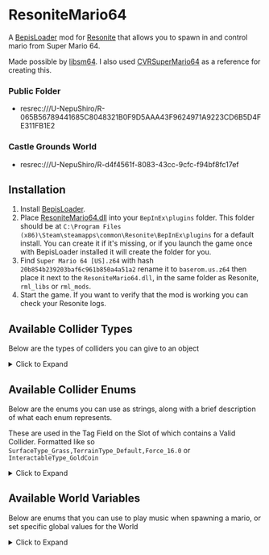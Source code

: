 # ResoniteMario64

A [BepisLoader](https://github.com/ResoniteModding/BepisLoader) mod
for [Resonite](https://resonite.com/) that allows you to spawn in and control mario from Super Mario 64.

Made possible by [libsm64](https://github.com/libsm64/libsm64).
I also used [CVRSuperMario64](https://github.com/kafeijao/Kafe_CVR_Mods/tree/master/CVRSuperMario64) as a reference for
creating this.

### Public Folder

- resrec:///U-NepuShiro/R-065B56789441685C8048321B0F9D5AAA43F9624971A9223CD6B5D4FE311FB1E2

### Castle Grounds World

- resrec:///U-NepuShiro/R-d4f4561f-8083-43cc-9cfc-f94bf8fc17ef

## Installation

1. Install [BepisLoader](https://github.com/ResoniteModding/BepisLoader).
2. Place [ResoniteMario64.dll](https://github.com/art0007i/ResoniteMario64/releases/latest/download/ResoniteMario64.dll)
   into your `BepInEx\plugins` folder. This folder should be at
   `C:\Program Files (x86)\Steam\steamapps\common\Resonite\BepInEx\plugins` for a default install. You can create it if it's
   missing, or if you launch the game once with BepisLoader installed it will create the folder for you.
3. Find `Super Mario 64 [US].z64` with hash `20b854b239203baf6c961b850a4a51a2` rename it to `baserom.us.z64` then place
      it next to the `ResoniteMario64.dll`, in the same folder as Resonite, `rml_libs` or `rml_mods`.
4. Start the game. If you want to verify that the mod is working you can check your Resonite logs.

## Available Collider Types

Below are the types of colliders you can give to an object

<details>
  <summary>Click to Expand</summary>

### StaticCollider

- Tag: `"SM64 StaticCollider"` or `"SM64 Collider"`
- Collider must be enabled and active.
- Collider can be one of: Type `Static`, Type `Active`, or `CharacterCollider == true`

---

### DynamicCollider

- Tag: `"SM64 DynamicCollider"`
- Collider must be enabled and active.
- Collider type can **not** be a trigger.

---

### Interactable

- Tag: `"SM64 Interactable"`
- Collider must be enabled.

---

### WaterBox

- Tag: `"SM64 WaterBox"`
- Collider must be enabled and active.

---

### Teleporter

- Soon™️

---

</details>

## Available Collider Enums

Below are the enums you can use as strings, along with a brief description of what each enum represents.

These are used in the Tag Field on the Slot of which contains a Valid Collider. Formatted like so `SurfaceType_Grass,TerrainType_Default,Force_16.0` or `InteractableType_GoldCoin`

<details>
  <summary>Click to Expand</summary>

### TerrainType_(Enum)

Defines the type of terrain for collision and environmental behavior.

| Enum Name | Description                             |
|-----------|-----------------------------------------|
| Grass     | Standard grassy terrain                 |
| Stone     | Rocky or stone terrain                  |
| Snow      | Snow-covered terrain                    |
| Sand      | Sandy terrain                           |
| Spooky    | Wood terrain                            |
| Water     | Water surfaces                          |
| Slide     | Slide surfaces (icy or slippery slopes) |

---

### SurfaceType_(Enum)

Specifies various surface properties affecting player interaction, camera behavior, and environmental effects.

| Enum Name              | Description / Usage                           |
|------------------------|-----------------------------------------------|
| Default                | Normal environment surface                    |
| Burning                | Lava or damaging hot surface                  |
| Hangable               | Ceiling surfaces that can be climbed          |
| Slow                   | Surfaces that slow Mario down (unused)        |
| DeathPlane             | Instant death floor                           |
| CloseCamera            | Areas that force close camera behavior        |
| Water                  | Water surfaces (non-flowing)                  |
| FlowingWater           | Flowing water surfaces                        |
| Intangible             | Non-solid, intangible surfaces                |
| VerySlippery           | Very slippery surfaces, like slides           |
| Slippery               | Slippery surfaces                             |
| NotSlippery            | Non-slippery, climbable surfaces              |
| TtmVines               | Vines in Tall, Tall Mountain                  |
| MgrMusic               | Triggers Merry-Go-Round music                 |
| ShallowQuicksand       | Shallow quicksand                             |
| DeepQuicksand          | Deep quicksand (lethal)                       |
| InstantQuicksand       | Instant death quicksand                       |
| DeepMovingQuicksand    | Flowing deep quicksand                        |
| ShallowMovingQuicksand | Flowing shallow quicksand                     |
| Quicksand              | Moving quicksand                              |
| MovingQuicksand        | Flowing quicksand                             |
| WallMisc               | Walls, camera adjusters, warp pipes           |
| NoiseDefault           | Floor with noise texture                      |
| NoiseSlippery          | Slippery floor with noise                     |
| HorizontalWind         | Surfaces with horizontal wind effects         |
| InstantMovingQuicksand | Flowing instant death quicksand               |
| Ice                    | Slippery ice surfaces                         |
| Hard                   | Hard floor that causes fall damage            |
| TimerStart             | Timer start area (Peach’s secret slide)       |
| TimerEnd               | Timer end area (Peach’s secret slide)         |
| HardSlippery           | Hard and slippery floor                       |
| HardVerySlippery       | Hard and very slippery floor                  |
| HardNotSlippery        | Hard and non-slippery floor                   |
| VerticalWind           | Areas with vertical wind and death below      |
| BossFightCamera        | Wide camera for boss fights                   |
| CameraFreeRoam         | Free roam camera surfaces                     |
| Thi3Wallkick           | Surface for wall kicks in Tall, Tall Mountain |
| Camera8Dir             | Surfaces enabling far camera                  |
| CameraMiddle           | Camera returns to middle position             |
| CameraRotateRight      | Camera rotates right                          |
| CameraRotateLeft       | Camera rotates left                           |
| CameraBoundary         | Limits camera movement                        |
| NoiseVerySlippery73    | Unused very slippery floor with noise         |
| NoiseVerySlippery74    | Unused very slippery floor with noise         |
| NoiseVerySlippery      | Very slippery floor with noise                |
| NoCamCollision         | Surface with no camera collision              |
| NoCamCollision77       | Unused no camera collision surface            |
| NoCamColVerySlippery   | No cam collision, very slippery with noise    |
| NoCamColSlippery       | No cam collision, slippery with noise         |
| Switch                 | Surface for switches and Dorrie               |
| VanishCapWalls         | Walls passable only with Vanish Cap           |
| Trapdoor               | Bowser’s trapdoor surface                     |

---

### InteractableType_(Enum)

Represents different interactable objects and items within the game.

| Enum Name | Description                 |
|-----------|-----------------------------|
| None      | No interactable             |
| GoldCoin  | Standard coin               |
| RedCoin   | Red coin                    |
| BlueCoin  | Blue coin                   |
| Star      | Power star                  |
| NormalCap | Normal Mario cap            |
| VanishCap | Vanish Cap                  |
| MetalCap  | Metal Cap                   |
| WingCap   | Wing Cap                    |
| Damage    | Damage-causing interactable |

You can extend these by appending a number to represent different variations or specific events/damage types. For
example:

- `Damage0`, `Damage1`, `Damage2`, etc., can represent different damage strengths.
- `RedCoin0`, `RedCoin1`, `RedCoin2`, etc., can play the different red coin sounds.

---

### Force_(speed.angle)

You can specify forces applied from colliders:

- **speed**: The magnitude of the force applied (0–255).
- **angle**: The direction of the force encoded as an 8-bit value (0–255), representing an angle in degrees scaled to 256 units per full rotation (360°).


| Speed | Angle | Description                              | Encoded force (hex) |
|-------|-------|------------------------------------------|---------------------|
| 16    | 0     | Low force forward (0°)                   | 0x1000              |
| 64    | 64    | Medium force to the right (~90°)         | 0x4040              |
| 128   | 128   | Strong force backward (~180°)            | 0x8080              |
| 255   | 255   | Maximum force nearly full circle (~359°) | 0xFFFF              |

---

</details>

## Available World Variables

Below are enums that you can use to play music when spawning a mario, or set specific global values for the World

<details>
<summary>Click to Expand</summary>

### SM64Music

Enumerates music sequences used for different game events, levels, menus, and cutscenes. Variations represent alternate
versions of the same music sequence.

| Enum Name                | Variation                         | Description / Usage Location                   |
|--------------------------|-----------------------------------|------------------------------------------------|
| SoundPlayer              | SoundPlayerVariation              | Basic sound player                             |
| EventCutsceneCollectStar | EventCutsceneCollectStarVariation | Star collection cutscene                       |
| MenuTitleScreen          | MenuTitleScreenVariation          | Title screen menu music                        |
| LevelGrass               | LevelGrassVariation               | Bob-omb Battlefield and similar grassy levels  |
| LevelInsideCastle        | LevelInsideCastleVariation        | Inside Peach's Castle                          |
| LevelWater               | LevelWaterVariation               | Water-themed levels                            |
| LevelHot                 | LevelHotVariation                 | Hot/Lava levels like Lethal Lava Land          |
| LevelBossKoopa           | LevelBossKoopaVariation           | Koopa boss fights                              |
| LevelSnow                | LevelSnowVariation                | Snow levels like Cool, Cool Mountain           |
| LevelSlide               | LevelSlideVariation               | Slide levels (e.g., Cool, Cool Mountain slide) |
| LevelSpooky              | LevelSpookyVariation              | Spooky levels like Big Boo's Haunt             |
| EventPiranhaPlant        | EventPiranhaPlantVariation        | Piranha Plant events                           |
| LevelUnderground         | LevelUndergroundVariation         | Underground levels                             |
| MenuStarSelect           | MenuStarSelectVariation           | Star selection screen                          |
| EventPowerup             | EventPowerupVariation             | Power-up collection music                      |
| EventMetalCap            | EventMetalCapVariation            | Metal Cap music                                |
| EventKoopaMessage        | EventKoopaMessageVariation        | Koopa messages                                 |
| LevelKoopaRoad           | LevelKoopaRoadVariation           | Koopa Road level                               |
| EventHighScore           | EventHighScoreVariation           | High score music                               |
| EventMerryGoRound        | EventMerryGoRoundVariation        | Merry-Go-Round event                           |
| EventRace                | EventRaceVariation                | Racing events                                  |
| EventCutsceneStarSpawn   | EventCutsceneStarSpawnVariation   | Star spawn cutscene                            |
| EventBoss                | EventBossVariation                | Boss battle music                              |
| EventCutsceneCollectKey  | EventCutsceneCollectKeyVariation  | Key collection cutscene                        |
| EventEndlessStairs       | EventEndlessStairsVariation       | Endless stairs area                            |
| LevelBossKoopaFinal      | LevelBossKoopaFinalVariation      | Final Koopa boss battle                        |
| EventCutsceneCredits     | EventCutsceneCreditsVariation     | End credits music                              |
| EventSolvePuzzle         | EventSolvePuzzleVariation         | Puzzle solving events                          |
| EventToadMessage         | EventToadMessageVariation         | Toad message scenes                            |
| EventPeachMessage        | EventPeachMessageVariation        | Peach message scenes                           |
| EventCutsceneIntro       | EventCutsceneIntroVariation       | Intro cutscene                                 |
| EventCutsceneVictory     | EventCutsceneVictoryVariation     | Victory cutscene                               |
| EventCutsceneEnding      | EventCutsceneEndingVariation      | Ending cutscene                                |
| MenuFileSelect           | MenuFileSelectVariation           | File select screen                             |
| EventCutsceneLakitu      | EventCutsceneLakituVariation      | Lakitu cutscene                                |
| None                     |                                   | No music / default                             |

---

### Scale

The global scale factor applied to all Mario characters when they first spawn in the world. This controls how large or small every player's Mario appears initially.

---

### WaterLevel

The global water height level within the world. This determines the vertical position of the water surface that affects gameplay, such as swimming or drowning mechanics.

---

### GasLevel

The global gas height level within the world. This represents the vertical position of a gas layer that may affect the player, such as causing damage or impairing movement if entered.

---
</details>